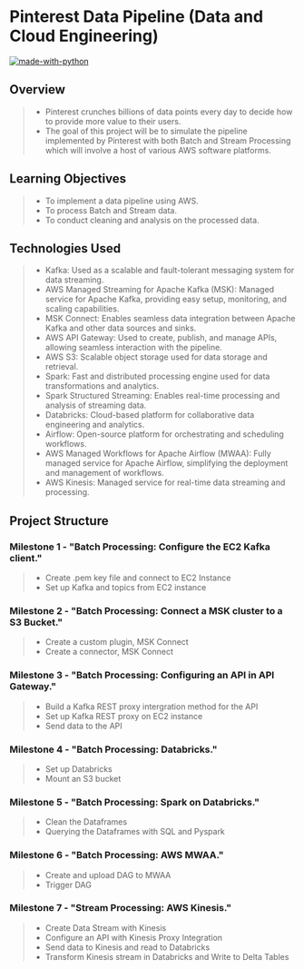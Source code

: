 # Pinterest Data Pipeline (Data and Cloud Engineering)

[![made-with-python](https://img.shields.io/badge/Made%20with-Python-1f425f.svg)](https://www.python.org/)

## Overview 
> - Pinterest crunches billions of data points every day to decide how to provide more value to their users.
> - The goal of this project will be to simulate the pipeline implemented by Pinterest with both Batch and Stream Processing which will involve a host of various AWS software platforms.

## Learning Objectives
> - To implement a data pipeline using AWS.
> - To process Batch and Stream data.
> - To conduct cleaning and analysis on the processed data.

## Technologies Used
> - Kafka: Used as a scalable and fault-tolerant messaging system for data streaming.
> - AWS Managed Streaming for Apache Kafka (MSK): Managed service for Apache Kafka, providing easy setup, monitoring, and scaling capabilities.
> - MSK Connect: Enables seamless data integration between Apache Kafka and other data sources and sinks.
> - AWS API Gateway: Used to create, publish, and manage APIs, allowing seamless interaction with the pipeline.
> - AWS S3: Scalable object storage used for data storage and retrieval.
> - Spark: Fast and distributed processing engine used for data transformations and analytics.
> - Spark Structured Streaming: Enables real-time processing and analysis of streaming data.
> - Databricks: Cloud-based platform for collaborative data engineering and analytics.
> - Airflow: Open-source platform for orchestrating and scheduling workflows.
> - AWS Managed Workflows for Apache Airflow (MWAA): Fully managed service for Apache Airflow, simplifying the deployment and management of workflows.
> - AWS Kinesis: Managed service for real-time data streaming and processing.

## Project Structure

### Milestone 1 - "Batch Processing: Configure the EC2 Kafka client."
> - Create .pem key file and connect to EC2 Instance
> - Set up Kafka and topics from EC2 instance

### Milestone 2 - "Batch Processing: Connect a MSK cluster to a S3 Bucket."
> - Create a custom plugin, MSK Connect
> - Create a connector, MSK Connect

### Milestone 3 - "Batch Processing: Configuring an API in API Gateway."
> - Build a Kafka REST proxy intergration method for the API
> - Set up Kafka REST proxy on EC2 instance
> - Send data to the API

### Milestone 4 - "Batch Processing: Databricks."
> - Set up Databricks
> - Mount an S3 bucket

### Milestone 5 - "Batch Processing: Spark on Databricks."
> - Clean the Dataframes
> - Querying the Dataframes with SQL and Pyspark

### Milestone 6 - "Batch Processing: AWS MWAA."
> - Create and upload DAG to MWAA
> - Trigger DAG

### Milestone 7 - "Stream Processing: AWS Kinesis."
> - Create Data Stream with Kinesis
> - Configure an API with Kinesis Proxy Integration
> - Send data to Kinesis and read to Databricks
> - Transform Kinesis stream in Databricks and Write to Delta Tables


<!-- ## M1 - Batch Processing: Configure the EC2 Kafka client.

### Creating .pem file

### Connecting to EC2 Instance

### Setting up Kafka on EC2 Instance

### Creating Kafka Topics


## M2 - Batch Processing: Connect a MSK cluster to a S3 Bucket.

### Creating custom plugin, MSK Connect

### Creating connector, MSK Connect


## M3 - Batch Processing: Configuring an API in API Gateway.

### Building a Kafka REST proxy integration method for the API

### Setting up the Kafka REST proxy on EC2 Instance 

### Sending Data to API


## M4 - Batch Processing: Databricks.

### Setting up DataBricks

### Mounting S3 Bucket 


## M5 - Batch Processing: Spark on Databricks.

### Cleaning the Pinterest Posts Dataframe

### Cleaning the Geolocation Dataframe

### Cleaning the User Dataframe

### Task 1: Find the most popular category in each country.

### Task 2: Find which was the most popular category each year.

### Task 3: Find the user with more followers in each country.

### Task 4: Find the most popular category for different age groups.

### Task 5: Find the median follower count for different age groups.

### Task 6: Find jow many users have joined each year.

### Task 7: Find the median follower count of users based on their joining year. 

### Task 8: Find the median follower count of users band on their joining year and age group.


## M6 - Batch Processing: AWS MWAA.

### Creating and uploading DAG to MWAA environment

### Triggering the DAG to run Databricks Notebook


## M7 - Stream Processing: AWS Kinesis.

### Creating data streams with Kinesis

### Configuring an API with Kinesis proxy integration

### Sending data to Kinesis streams

### Reading data from Kinesis stream in Databricks

### Transform Kinesis streams in Databricks

### Writing the streaming data to Delta Tables -->
